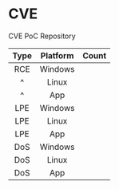 # CVE

CVE PoC Repository

|Type|Platform|Count|
|:---:|:---:|:---:|
|RCE|Windows||
|^|Linux||
|^|App||
|LPE|Windows||
|LPE|Linux||
|LPE|App||
|DoS|Windows||
|DoS|Linux||
|DoS|App||